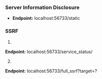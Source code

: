 ### Server Information Disclosure 
- **Endpoint:** localhost:56733/static

### SSRF
1. 
**Endpoint:** localhost:56733/service_status/<backdoor>

2. 
**Endpoint:** localhost:56733/full_ssrf?target=<backdoor>?